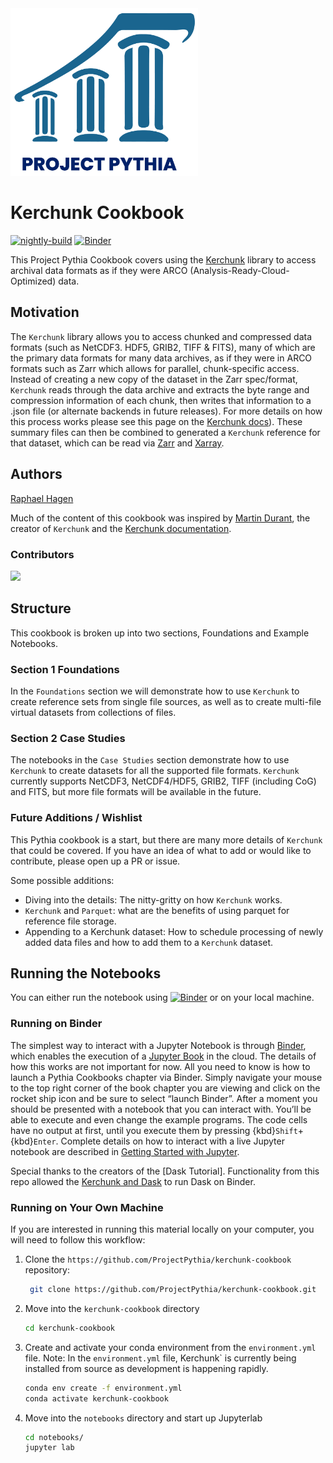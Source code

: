 <img src="thumbnail.png" alt="thumbnail" width="300"/>

# Kerchunk Cookbook

[![nightly-build](https://github.com/ProjectPythia/kerchunk-cookbook/actions/workflows/nightly-build.yaml/badge.svg)](https://github.com/ProjectPythia/kerchunk-cookbook/actions/workflows/nightly-build.yaml)
[![Binder](http://binder.mypythia.org/badge_logo.svg)](http://binder.mypythia.org/v2/gh/ProjectPythia/kerchunk-cookbook/main?labpath=notebooks)

This Project Pythia Cookbook covers using the [Kerchunk](https://fsspec.github.io/kerchunk/)
library to access archival data formats as if they were
ARCO (Analysis-Ready-Cloud-Optimized) data.

## Motivation

The `Kerchunk` library allows you to access chunked and compressed
data formats (such as NetCDF3. HDF5, GRIB2, TIFF & FITS), many of
which are the primary data formats for many data archives, as if
they were in ARCO formats such as Zarr which allows for parallel,
chunk-specific access. Instead of creating a new copy of the dataset
in the Zarr spec/format, `Kerchunk` reads through the data archive
and extracts the byte range and compression information of each
chunk, then writes that information to a .json file (or alternate
backends in future releases). For more details on how this process
works please see this page on the
[Kerchunk docs](https://fsspec.github.io/kerchunk/detail.html)).
These summary files can then be combined to generated a `Kerchunk`
reference for that dataset, which can be read via
[Zarr](https://zarr.readthedocs.io) and
[Xarray](https://docs.xarray.dev/en/stable/).

## Authors

[Raphael Hagen](https://github.com/norlandrhagen)

Much of the content of this cookbook was inspired by
[Martin Durant](https://github.com/martindurant),
the creator of `Kerchunk` and the
[Kerchunk documentation](https://fsspec.github.io/kerchunk/).

### Contributors

<a href="https://github.com/ProjectPythia/kerchunk-cookbook/graphs/contributors">
  <img src="https://contrib.rocks/image?repo=ProjectPythia/kerchunk-cookbook" />
</a>

## Structure

This cookbook is broken up into two sections,
Foundations and Example Notebooks.

### Section 1 Foundations

In the `Foundations` section we will demonstrate
how to use `Kerchunk` to create reference sets
from single file sources, as well as to create
multi-file virtual datasets from collections of files.

### Section 2 Case Studies

The notebooks in the `Case Studies` section
demonstrate how to use `Kerchunk` to create
datasets for all the supported file formats.
`Kerchunk` currently supports NetCDF3,
NetCDF4/HDF5, GRIB2, TIFF (including CoG)
and FITS, but more file formats will
be available in the future.

### Future Additions / Wishlist

This Pythia cookbook is a start, but there are
many more details of `Kerchunk` that could be
covered. If you have an idea of what to add or
would like to contribute, please open up a PR or issue.

Some possible additions:

- Diving into the details: The nitty-gritty on how `Kerchunk` works.
- `Kerchunk` and `Parquet`: what are the benefits of using parquet for reference file storage.
- Appending to a Kerchunk dataset:
  How to schedule processing of newly added data files and how to add them to a `Kerchunk` dataset.

## Running the Notebooks

You can either run the notebook using [![Binder](http://binder.mypythia.org/badge_logo.svg)](http://binder.mypythia.org/v2/gh/ProjectPythia/kerchunk-cookbook/main?labpath=notebooks)
or on your local machine.

### Running on Binder

The simplest way to interact with a Jupyter Notebook is through
[Binder](https://mybinder.org/), which enables the execution of a
[Jupyter Book](https://jupyterbook.org) in the cloud. The details of how this works are not
important for now. All you need to know is how to launch a Pythia
Cookbooks chapter via Binder. Simply navigate your mouse to
the top right corner of the book chapter you are viewing and click
on the rocket ship icon and be sure to select
“launch Binder”. After a moment you should be presented with a
notebook that you can interact with. You’ll be able to execute
and even change the example programs. The code cells
have no output at first, until you execute them by pressing
{kbd}`Shift`\+{kbd}`Enter`. Complete details on how to interact with
a live Jupyter notebook are described in [Getting Started with
Jupyter](https://foundations.projectpythia.org/foundations/getting-started-jupyter.html).

Special thanks to the creators of the [Dask Tutorial]. Functionality from this repo allowed the [Kerchunk and Dask](foundations/kerchunk_dask.ipynb) to run Dask on Binder.

### Running on Your Own Machine

If you are interested in running this material locally on your computer,
you will need to follow this workflow:

1. Clone the `https://github.com/ProjectPythia/kerchunk-cookbook` repository:

   ```bash
    git clone https://github.com/ProjectPythia/kerchunk-cookbook.git
   ```

1. Move into the `kerchunk-cookbook` directory
   ```bash
   cd kerchunk-cookbook
   ```
1. Create and activate your conda environment from the `environment.yml` file.
   Note: In the `environment.yml` file, Kerchunk` is currently being installed from source as development is happening rapidly.

   ```bash
   conda env create -f environment.yml
   conda activate kerchunk-cookbook
   ```

1. Move into the `notebooks` directory and start up Jupyterlab
   ```bash
   cd notebooks/
   jupyter lab
   ```
